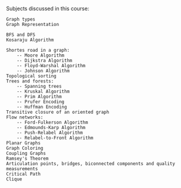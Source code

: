 Subjects discussed in this course:

	Graph types
	Graph Representation
	
	BFS and DFS
	Kosaraju Algorithm

	Shortes road in a graph:
		-- Moore Algorithm
		-- Dijkstra Algorithm
		-- Floyd-Warshal Algorithm
		-- Johnson Algorithm
	Topological sorting
	Trees and forests:
		-- Spanning trees
		-- Kruskal Algorithm
		-- Prim Algorithm
		-- Prufer Encoding
		-- Huffman Encoding
	Transitive closure of an oriented graph
	Flow networks:
		-- Ford-Fulkerson Algorithm
		-- Edmounds-Karp Algorithm
		-- Push-Relabel Algorithm
		-- Relabel-to-Front Algorithm
	Planar Graphs
	Graph Coloring
	Coupling Graphs
	Ramsey's Theorem
	Articulation points, bridges, biconnected components and quality measurements
	Critical Path
	Clique 
	